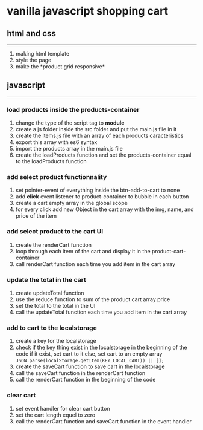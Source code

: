 # vanilla javascript shopping cart

## html and css
---
1. making html template
2. style the page
3. make the \*product grid responsive\* 

## javascript
---
### load products inside the products-container 

1. change the type of the script tag to **module**
2. create a js folder inside the src folder and put the main.js file in it
3. create the items.js file with an array of each products caracteristics
4. export this array with es6 syntax
6. import the products array in the main.js file
7. create the loadProducts function and set the products-container equal to the loadProducts function

### add select product functionnality

1. set pointer-event of everything inside the btn-add-to-cart to none
2. add **click** event listener to product-container to bubble in each button
3. create a cart empty array in the global scope
4. for every click add new Object in the cart array with the img, name, and price of the item

### add select product to the cart UI
1. create the renderCart function
2. loop through each item of the cart and display it in the product-cart-container
3. call renderCart function each time you add item in the cart array 

### update the total in the cart 
1. create updateTotal function
2. use the reduce function to sum of the product cart array price 
3. set the total to the total in the UI
4. call the updateTotal function each time you add item in the cart array 

### add to cart to the localstorage
1. create a key for the localstorage
2. check if the key thing exist in the localstorage in the beginning of the code if it exist, set cart to it else, set cart to an empty array
`JSON.parse(localStorage.getItem(KEY_LOCAL_CART)) || [];`
3. create the saveCart function to save cart in the localstorage
4. call the saveCart function in the renderCart function
5. call the renderCart function in the beginning of the code

### clear cart
1. set event handler for clear cart button
2. set the cart length equel to zero
3. call the renderCart function and saveCart function in the event handler









